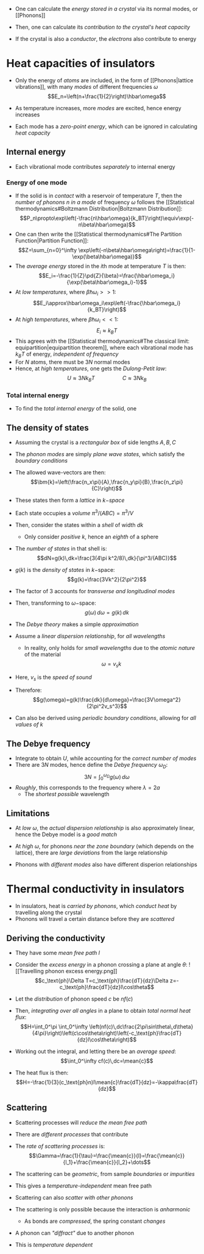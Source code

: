- One can calculate the _energy stored in a crystal_ via its normal modes, or [[Phonons]]
- Then, one can calculate its _contribution to the crystal's heat capacity_

- If the crystal is also a _conductor_, the _electrons_ also contribute to energy

# Heat capacities of insulators
- Only the energy of _atoms_ are included, in the form of [[Phonons|lattice vibrations]], with many _modes_ of different frequencies $\omega$
$$E_n=\left(n+\frac{1}{2}\right)\hbar\omega$$

- As temperature increases, more _modes_ are excited, hence energy increases

- Each mode has a _zero-point energy_, which can be ignored in calculating _heat capacity_

## Internal energy
- Each vibrational mode contributes _separately_ to internal energy

### Energy of one mode
- If the solid is in _contact_ with a reservoir of temperature $T$, then the _number of phonons $n$ in a mode_ of frequency $\omega$ follows the [[Statistical thermodynamics#Boltzmann Distribution|Boltzmann Distribution]]:
$$P_n\propto\exp\left(-\frac{n\hbar\omega}{k_BT}\right)\equiv\exp(-n\beta\hbar\omega)$$
- One can then write the [[Statistical thermodynamics#The Partition Function|Partition Function]]:
$$Z=\sum_{n=0}^\infty \exp\left(-n\beta\hbar\omega\right)=\frac{1}{1-\exp(\beta\hbar\omega)}$$
- The _average energy_ stored in the $i$th mode at temperature $T$ is then:
$$E_i=-\frac{1}{Z}\pd{Z}{\beta}=\frac{\hbar\omega_i}{\exp(\beta\hbar\omega_i)-1}$$
- At _low temperatures_, where $\beta\hbar\omega_i>>1$:
$$E_i\approx\hbar\omega_i\exp\left(-\frac{\hbar\omega_i}{k_BT}\right)$$
- At _high temperatures_, where $\beta\hbar\omega_i<<1$:
$$E_i\approx k_BT$$
- This agrees with the [[Statistical thermodynamics#The classical limit: equipartition|equipartition theorem]], where each vibrational mode has $k_BT$ of energy, _independent of frequency_
- For $N$ atoms, there must be $3N$ normal modes
- Hence, at _high temperatures_, one gets the _Dulong-Petit law_:
$$U\approx 3Nk_BT \hspace{2cm} C\approx 3Nk_B$$

### Total internal energy
- To find the _total internal energy_ of the solid, one 

## The density of states
- Assuming the crystal is a _rectangular box_ of side lengths $A, B, C$
- The _phonon modes_ are simply _plane wave states_, which satisfy the _boundary conditions_
- The allowed wave-vectors are then:
$$\bm{k}=\left(\frac{n_x\pi}{A},\frac{n_y\pi}{B},\frac{n_z\pi}{C}\right)$$
- These states then form a _lattice_ in $k-$_space_
- Each state occupies a _volume_ $\pi^3/(ABC)=\pi^3/V$

- Then, consider the states within a _shell_ of width $dk$
	- Only consider _positive_ $k$, hence an _eighth_ of a sphere
- The _number of states_ in that shell is:
$$dN=g(k)\,dk=\frac{3(4\pi k^2/8)\,dk}{\pi^3/(ABC)}$$
- $g(k)$ is the _density of states_ in $k-$space:
$$g(k)=\frac{3Vk^2}{2\pi^2}$$
- The factor of 3 accounts for _transverse and longitudinal modes_
- Then, transforming to $\omega-$space:
$$g(\omega)\,d\omega=g(k)\,dk$$
- The _Debye theory_ makes a simple _approximation_
- Assume a _linear dispersion relationship_, for _all wavelengths_
	- In reality, only holds for _small wavelengths_ due to the _atomic nature_ of the material
$$\omega=v_sk$$
- Here, $v_s$ is the _speed of sound_
- Therefore:
$$g(\omega)=g(k)\frac{dk}{d\omega}=\frac{3V\omega^2}{2\pi^2v_s^3}$$

- Can also be derived using _periodic boundary conditions_, allowing for _all values of $k$_

## The Debye frequency
- Integrate to obtain $U$, while accounting for the _correct number of modes_
- There are $3N$ modes, hence define the _Debye frequency_ $\omega_D$:
$$3N=\int_0^{\omega_D} g(\omega)\,d\omega$$
- _Roughly_, this corresponds to the frequency where $\lambda=2a$
	- The _shortest possible_ wavelength

## Limitations
- At _low_ $\omega$, the _actual dispersion relationship_ is also approximately linear, hence the Debye model is a _good match_

- At _high_ $\omega$, for phonons _near the zone boundary_ (which depends on the lattice), there are _large deviations_ from the large relationship
- Phonons with _different modes_ also have different disperion relationships

# Thermal conductivity in insulators
- In insulators, heat is _carried by phonons_, which _conduct heat_ by travelling along the crystal
- Phonons will travel a certain distance before they are _scattered_

## Deriving the conductivity
- They have some _mean free path_ $l$

- Consider the _excess energy_ in a phonon crossing a plane at angle $\theta$:
![[Travelling phonon excess energy.png]]
$$c_\text{ph}\Delta T=c_\text{ph}\frac{dT}{dz}\Delta z=-c_\text{ph}\frac{dT}{dz}l\cos\theta$$
- Let the _distribution_ of phonon speed $c$ be $nf(c)$
- Then, _integrating over all angles_ in a plane to obtain _total normal heat flux_:
$$H=\int_0^\pi \int_0^\infty \left(nf(c)\,dc\frac{2\pi\sin\theta\,d\theta}{4\pi}\right)\left(c\cos\theta\right)\left(-c_\text{ph}\frac{dT}{dz}l\cos\theta\right)$$
- Working out the integral, and letting there be an _average speed_:
$$\int_0^\infty cf(c)\,dc=\mean{c}$$
- The heat flux is then:
$$H=-\frac{1}{3}(c_\text{ph}n)l\mean{c}\frac{dT}{dz}=-\kappa\frac{dT}{dz}$$

## Scattering
- Scattering processes will _reduce the mean free path_
- There are _different processes_ that contribute

- The _rate of scattering processes_ is:
$$\Gamma=\frac{1}{\tau}=\frac{\mean{c}}{l}=\frac{\mean{c}}{l_1}+\frac{\mean{c}}{l_2}+\dots$$

- The scattering can be _geometric_, from sample _boundaries_ or _impurities_
- This gives a _temperature-independent_ mean free path

- Scattering can also _scatter with other phonons_
- The scattering is only possible because the interaction is _anharmonic_
	- As bonds are _compressed_, the spring constant _changes_
- A phonon can _"diffract"_ due to another phonon
- This is _temperature dependent_